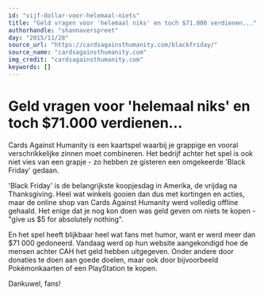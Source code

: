 ```yaml
---
id: "vijf-dollar-voor-helemaal-niets"
title: "Geld vragen voor 'helemaal niks' en toch $71.000 verdienen..."
authorhandle: "shannaverspreet"
day: "2015/11/28"
source_url: "https://cardsagainsthumanity.com/blackfriday/"
source_name: "cardsagainsthumanity.com"
img_credit: "cardsagainsthumanity.com"
keywords: []
---
```

# Geld vragen voor 'helemaal niks' en toch $71.000 verdienen...
Cards Against Humanity is een kaartspel waarbij je grappige en vooral verschrikkelijke zinnen moet combineren. Het bedrijf achter het spel is ook niet vies van een grapje - zo hebben ze gisteren een omgekeerde 'Black Friday' gedaan.

'Black Friday' is de belangrijkste koopjesdag in Amerika, de vrijdag na Thanksgiving. Heel wat winkels gooien dan dus met kortingen en acties, maar de online shop van Cards Against Humanity werd volledig offline gehaald. Het enige dat je nog kon doen was geld geven om niets te kopen - "give us $5 for absolutely nothing".

En het spel heeft blijkbaar heel wat fans met humor, want er werd meer dan $71 000 gedoneerd. Vandaag werd op hun website aangekondigd hoe de mensen achter CAH het geld hebben uitgegeven. Onder andere door donaties te doen aan goede doelen, maar ook door bijvoorbeeld Pokémonkaarten of een PlayStation te kopen.

Dankuwel, fans!